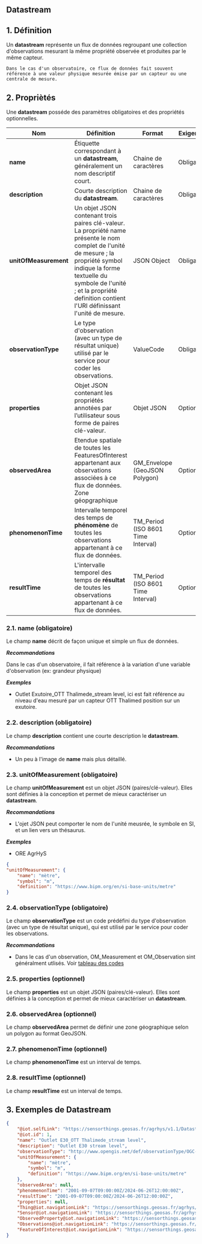 ## Datastream  

## **1. Définition** 
Un **datastream** représente un flux de données regroupant une collection d'observations mesurant la même propriété observée et produites par le même capteur.

```{tip}
Dans le cas d'un observatoire, ce flux de données fait souvent référence à une valeur physique mesurée émise par un capteur ou une centrale de mesure.
```

## **2. Propriètés**  
Une **datastream** posséde des paramètres obligatoires et des propriétés optionnelles.

|  Nom |  Définition | Format | Exigences |
|---|---|---|---|
| **name** | Étiquette correspondant à un **datastream**, généralement un nom descriptif court.| Chaine de caractères  | Obligatoire |
| **description** | Courte description du **datastream**. | Chaine de caractères  | Obligatoire |
| **unitOfMeasurement** | Un objet JSON contenant trois paires clé-valeur. La propriété name présente le nom complet de l'unité de mesure ; la propriété symbol indique la forme textuelle du symbole de l'unité ; et la propriété definition contient l'URI définissant l'unité de mesure. | JSON Object  | Obligatoire |
| **observationType**  | Le type d'observation (avec un type de résultat unique) utilisé par le service pour coder les observations. | ValueCode  | Obligatoire |
| **properties**  | Objet JSON contenant les propriétés annotées par l’utilisateur sous forme de paires clé-valeur. | Objet JSON  | Optionnel |
| **observedArea**  | Etendue spatiale de toutes les FeaturesOfInterest appartenant aux observations associées à ce flux de données. Zone géopgraphique | GM_Envelope (GeoJSON Polygon)  | Optionnel |
| **phenomenonTime**  | Intervalle temporel des temps de **phénomène** de toutes les observations appartenant à ce flux de données. | TM_Period (ISO 8601 Time Interval)  | Optionnel |
| **resultTime**  | L'intervalle temporel des temps de **résultat** de toutes les observations appartenant à ce flux de données. | TM_Period (ISO 8601 Time Interval)  | Optionnel |


### **2.1. name** (obligatoire) 
Le champ **name** décrit de façon unique et simple un flux de données.

***Recommandations***  

Dans le cas d'un observatoire, il fait référence à la variation d'une variable d'observation (ex: grandeur physique)

***Exemples***  

* Outlet Exutoire_OTT Thalimede_stream level, ici est fait référence au niveau d'eau mesuré par un capteur OTT Thalimed position sur un exutoire.
 

### **2.2. description** (obligatoire)  

Le champ **description** contient une courte description le **datastream**.

***Recommandations***  

* Un peu à l'image de **name** mais plus détaillé.


### **2.3. unitOfMeasurement** (obligatoire)  

Le champ **unitOfMeasurement** est un objet JSON (paires/clé-valeur). Elles sont définies à la conception et permet de mieux caractériser un **datastream**.  

***Recommandations***

* L'ojet JSON peut comporter le nom de l'unité meusrée, le symbole en SI, et un lien vers un thésaurus.

***Exemples***  

* ORE AgrHyS

```json
{
"unitOfMeasurement": {
    "name": "mètre",
    "symbol": "m",
    "definition": "https://www.bipm.org/en/si-base-units/metre"
}
```

### **2.4. observationType** (obligatoire)  

Le champ **observationType** est un code prédéfini du type d'observation (avec un type de résultat unique), qui est utilisé par le service pour coder les observations.  

***Recommandations***

* Dans le cas d'un observation, OM_Measurement et OM_Observation sint généralment utlisés. Voir [tableau des codes](https://docs.ogc.org/is/18-088/18-088.html#tab-value-codes-obstypes)

### **2.5. properties** (optionnel)
Le champ **properties** est un objet JSON (paires/clé-valeur). Elles sont définies à la conception et permet de mieux caractériser un **datastream**.

### **2.6. observedArea** (optionnel)
Le champ **observedArea** permet de définir une zone géographique selon un polygon au format GeoJSON.

### **2.7. phenomenonTime** (optionnel)
Le champ **phenomenonTime** est un interval de temps.

### **2.8. resultTime** (optionnel)
Le champ **resultTime** est un interval de temps.

## **3. Exemples de Datastream**   

```json
{
    "@iot.selfLink": "https://sensorthings.geosas.fr/agrhys/v1.1/Datastreams(1)",
    "@iot.id": 1,
    "name": "Outlet E30_OTT Thalimede_stream level",
    "description": "Outlet E30 stream level",
    "observationType": "http://www.opengis.net/def/observationType/OGC-OM/2.0/OM_Measurement",
    "unitOfMeasurement": {
        "name": "mètre",
        "symbol": "m",
        "definition": "https://www.bipm.org/en/si-base-units/metre"
    },
    "observedArea": null,
    "phenomenonTime": "2001-09-07T09:00:00Z/2024-06-26T12:00:00Z",
    "resultTime": "2001-09-07T09:00:00Z/2024-06-26T12:00:00Z",
    "properties": null,
    "Thing@iot.navigationLink": "https://sensorthings.geosas.fr/agrhys/v1.1/Datastreams(1)/Thing",
    "Sensor@iot.navigationLink": "https://sensorthings.geosas.fr/agrhys/v1.1/Datastreams(1)/Sensor",
    "ObservedProperty@iot.navigationLink": "https://sensorthings.geosas.fr/agrhys/v1.1/Datastreams(1)/ObservedProperty",
    "Observations@iot.navigationLink": "https://sensorthings.geosas.fr/agrhys/v1.1/Datastreams(1)/Observations",
    "FeatureOfInterest@iot.navigationLink": "https://sensorthings.geosas.fr/agrhys/v1.1/Datastreams(1)/FeatureOfInterest"
}
```

